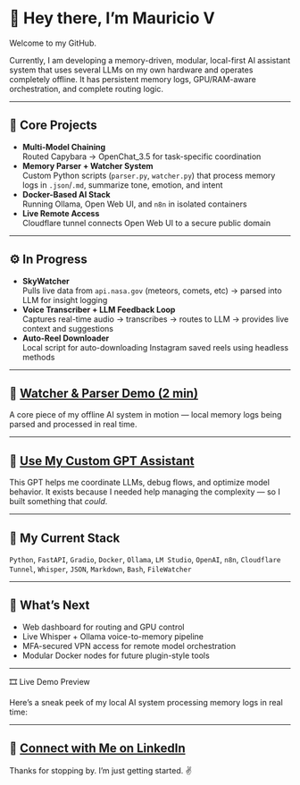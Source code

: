 # 👋 Hey there, I’m Mauricio V

Welcome to my GitHub.

Currently, I am developing a memory-driven, modular, local-first AI assistant system that uses several LLMs on my own hardware and operates completely offline. It has persistent memory logs, GPU/RAM-aware orchestration, and complete routing logic.

---

## 🧩 Core Projects

- **Multi-Model Chaining**  
  Routed Capybara → OpenChat_3.5  for task-specific coordination  
- **Memory Parser + Watcher System**  
  Custom Python scripts (`parser.py`, `watcher.py`) that process memory logs in `.json`/`.md`, summarize tone, emotion, and intent  
- **Docker-Based AI Stack**  
  Running Ollama, Open Web UI, and `n8n` in isolated containers  
- **Live Remote Access**  
  Cloudflare tunnel connects Open Web UI to a secure public domain

---

## ⚙️ In Progress

- **SkyWatcher**  
  Pulls live data from `api.nasa.gov` (meteors, comets, etc) → parsed into LLM for insight logging  
- **Voice Transcriber + LLM Feedback Loop**  
  Captures real-time audio → transcribes → routes to LLM → provides live context and suggestions  
- **Auto-Reel Downloader**  
  Local script for auto-downloading Instagram saved reels using headless methods

---

## 🎥 [Watcher & Parser Demo (2 min)](https://m.youtube.com/watch?v=XArldnlAzNk&feature=youtu.be)

A core piece of my offline AI system in motion — local memory logs being parsed and processed in real time.

---

## 🤖 [Use My Custom GPT Assistant](https://chatgpt.com/g/g-686d56d1a8048191bd32fdb5704d2eb4-memoryarchitect-gpt)

This GPT helps me coordinate LLMs, debug flows, and optimize model behavior. It exists because I needed help managing the complexity — so I built something that *could*.

---

## 🔧 My Current Stack

`Python`, `FastAPI`, `Gradio`, `Docker`, `Ollama`, `LM Studio`, `OpenAI`, `n8n`, `Cloudflare Tunnel`, `Whisper`, `JSON`, `Markdown`, `Bash`, `FileWatcher`

---

## 🌱 What’s Next

- Web dashboard for routing and GPU control
- Live Whisper + Ollama voice-to-memory pipeline
- MFA-secured VPN access for remote model orchestration
- Modular Docker nodes for future plugin-style tools

---

🎞️ Live Demo Preview

Here’s a sneak peek of my local AI system processing memory logs in real time:

<!-- Replace 'your-demo.gif' with actual filename -->

---

## 🪪 [Connect with Me on LinkedIn](https://www.linkedin.com/in/mauricio-ventura-52a14425a/)

Thanks for stopping by. I’m just getting started. ✌️
